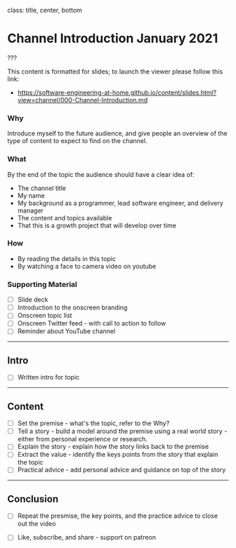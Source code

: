 class: title, center, bottom

# Channel Introduction January 2021

???

This content is formatted for slides; to launch the viewer please follow this link:
- https://software-engineering-at-home.github.io/content/slides.html?view=channel/000-Channel-Introduction.md

### Why

Introduce myself to the future audience, and give people an overview of the type of content to expect to find on the channel.

### What

By the end of the topic the audience should have a clear idea of:
- The channel title
- My name
- My background as a programmer, lead software engineer, and delivery manager
- The content and topics available
- That this is a growth project that will develop over time

### How

- By reading the details in this topic 
- By watching a face to camera video on youtube

### Supporting Material

- [ ] Slide deck
- [ ] Introduction to the onscreen branding
- [ ] Onscreen topic list
- [ ] Onscreen Twitter feed - with call to action to follow
- [ ] Reminder about YouTube channel

---

## Intro

- [ ] Written intro for topic

---

## Content

- [ ] Set the premise - what's the topic, refer to the Why?
- [ ] Tell a story - build a model around the premise using a real world story - either from personal experience or research.
- [ ] Explain the story - explain how the story links back to the premise
- [ ] Extract the value - identify the keys points from the story that explain the topic
- [ ] Practical advice - add personal advice and guidance on top of the story

---

## Conclusion

- [ ] Repeat the presmise, the key points, and the practice advice to close out the video
- [ ] Like, subscribe, and share - support on patreon 

